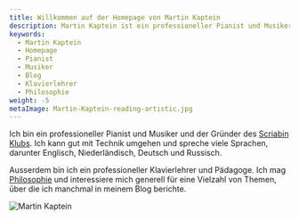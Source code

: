 ```yaml
---
title: Willkommen auf der Homepage von Martin Kaptein
description: Martin Kaptein ist ein professioneller Pianist und Musiker sowie der Gründer des Scriabin Clubs. Ausserdem ist Martin ein professioneller Klavierlehrer und Pädagoge. Martin ist sehr gut mit der Technik vertraut und spricht viele Sprachen.
keywords:
  - Martin Kaptein
  - Homepage
  - Pianist
  - Musiker
  - Blog
  - Klavierlehrer
  - Philosophie
weight: -5
metaImage: Martin-Kaptein-reading-artistic.jpg
---
```


Ich bin ein professioneller Pianist und Musiker und der Gründer des [Scriabin Klubs](https://scriabinclub.com/de/).
Ich kann gut mit Technik umgehen und spreche viele Sprachen, darunter Englisch, Niederländisch, Deutsch und Russisch.

Ausserdem bin ich ein professioneller Klavierlehrer und Pädagoge.
Ich mag [Philosophie](/tao/) und interessiere mich generell für eine Vielzahl von Themen, über die ich manchmal in meinem Blog berichte.

![Martin Kaptein](Martin-Kaptein-reading-artistic.jpg)
